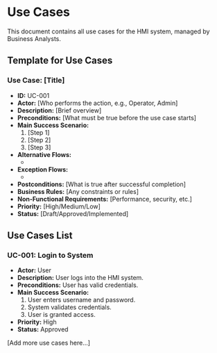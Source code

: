# Use Cases

This document contains all use cases for the HMI system, managed by Business Analysts.

## Template for Use Cases

### Use Case: [Title]
- **ID:** UC-001
- **Actor:** [Who performs the action, e.g., Operator, Admin]
- **Description:** [Brief overview]
- **Preconditions:** [What must be true before the use case starts]
- **Main Success Scenario:**
  1. [Step 1]
  2. [Step 2]
  3. [Step 3]
- **Alternative Flows:**
  - [Alternative 1]: [Description]
- **Exception Flows:**
  - [Exception 1]: [Description]
- **Postconditions:** [What is true after successful completion]
- **Business Rules:** [Any constraints or rules]
- **Non-Functional Requirements:** [Performance, security, etc.]
- **Priority:** [High/Medium/Low]
- **Status:** [Draft/Approved/Implemented]

## Use Cases List

### UC-001: Login to System
- **Actor:** User
- **Description:** User logs into the HMI system.
- **Preconditions:** User has valid credentials.
- **Main Success Scenario:**
  1. User enters username and password.
  2. System validates credentials.
  3. User is granted access.
- **Priority:** High
- **Status:** Approved

[Add more use cases here...]